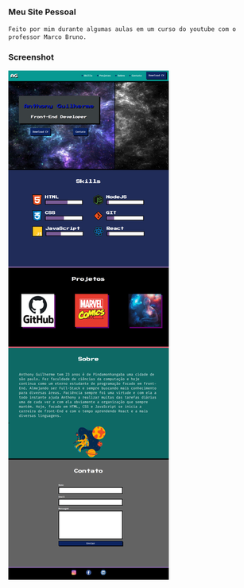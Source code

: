 ### Meu Site Pessoal
    Feito por mim durante algumas aulas em um curso do youtube com o professor Marco Bruno.

### Screenshot

![](Anthony%20Guilherme%20-%20oanthonyg.github.io.png)